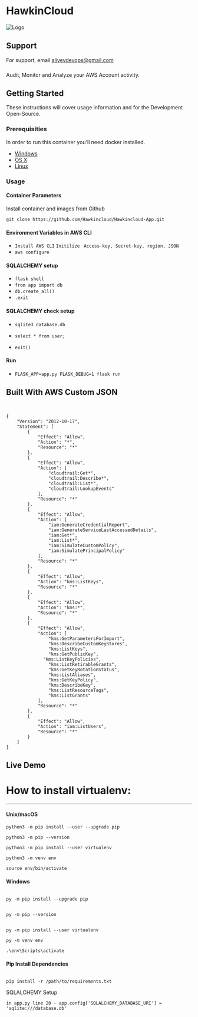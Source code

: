 # HawkinCloud	


![Logo](https://media.licdn.com/dms/image/C4E22AQFVYKQSeAQiBw/feedshare-shrink_800/0/1676488732559?e=2147483647&v=beta&t=HFqpHG8nQ8OHVztNWZQI9l_Ls6a7JCXHyXoJwyv9GGI)

## Support

For support, email aliyevdevops@gmail.com 



###
Audit, Monitor and Analyze your AWS Account activity.

## Getting Started

These instructions will cover usage information and for the Development Open-Source. 

### Prerequisities


In order to run this container you'll need docker installed.

* [Windows](https://docs.docker.com/windows/started)
* [OS X](https://docs.docker.com/mac/started/)
* [Linux](https://docs.docker.com/linux/started/)

### Usage

#### Container Parameters

Install container and images from Github

```shell
git clone https://github.com/Hawkincloud/Hawkincloud-App.git
```

#### Environment Variables in AWS CLI

*	`Install AWS CLI`
`Initilize `
`Access-key, Secret-key, region, JSON`
*	`aws configure`

#### SQLALCHEMY setup


*	`flask shell`
*	`from app import db`
*	`db.create_all()`
*	`.exit `

#### SQLALCHEMY check setup
*	`sqlite3 database.db`

*	`select * from user;`

*	`exit()`


#### Run

* `FLASK_APP=app.py FLASK_DEBUG=1 flask run`




## Built With AWS Custom JSON

```


{
	"Version": "2012-10-17",
	"Statement": [
    	{
        	"Effect": "Allow",
        	"Action": "*",
        	"Resource": "*"
    	},
    	{
        	"Effect": "Allow",
        	"Action": [
            	"cloudtrail:Get*",
            	"cloudtrail:Describe*",
            	"cloudtrail:List*",
            	"cloudtrail:LookupEvents"
        	],
        	"Resource": "*"
    	},
    	{
        	"Effect": "Allow",
        	"Action": [
            	"iam:GenerateCredentialReport",
            	"iam:GenerateServiceLastAccessedDetails",
            	"iam:Get*",
            	"iam:List*",
            	"iam:SimulateCustomPolicy",
            	"iam:SimulatePrincipalPolicy"
            ],
        	"Resource": "*"
    	},
    	{
        	"Effect": "Allow",
        	"Action": "kms:ListKeys",
        	"Resource": "*"
    	},
    	{
        	"Effect": "Allow",
        	"Action": "kms:*",
        	"Resource": "*"
    	},
    	{
        	"Effect": "Allow",
        	"Action": [
            	"kms:GetParametersForImport",
            	"kms:DescribeCustomKeyStores",
            	"kms:ListKeys",
            	"kms:GetPublicKey",
  	          "kms:ListKeyPolicies",
            	"kms:ListRetirableGrants",
            	"kms:GetKeyRotationStatus",
            	"kms:ListAliases",
            	"kms:GetKeyPolicy",
            	"kms:DescribeKey",
            	"kms:ListResourceTags",
            	"kms:ListGrants"
        	],
        	"Resource": "*"
    	},
    	{
        	"Effect": "Allow",
        	"Action": "iam:ListUsers",
        	"Resource": "*"
    	}
	]
}
```



## Live Demo
# How to install virtualenv:


---------
	
#### Unix/macOS
```shell
python3 -m pip install --user --upgrade pip
```
```shell
python3 -m pip --version
```
```shell
python3 -m pip install --user virtualenv
```
```shell
python3 -m venv env
```
```shell
source env/bin/activate
```

#### Windows
```shell

py -m pip install --upgrade pip
```
```shell

py -m pip --version
```
```shell

py -m pip install --user virtualenv
```

```shell
py -m venv env
```

```shell
.\env\Scripts\activate
```

#### Pip Install Dependencies

```shell

pip install -r /path/to/requirements.txt
```




SQLALCHEMY Setup
```shell
in app.py line 20 - app.config['SQLALCHEMY_DATABASE_URI'] = 'sqlite:///database.db'

```
